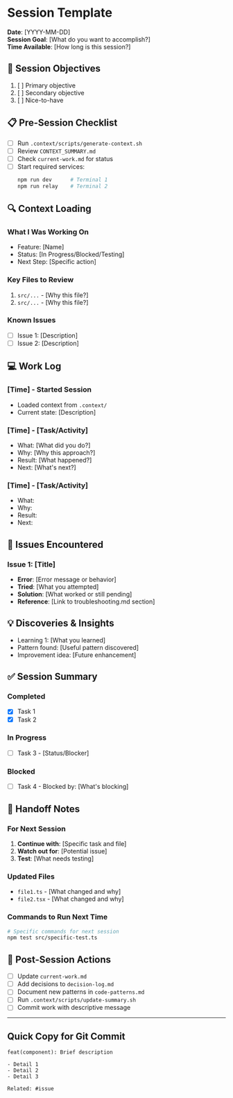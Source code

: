 # Session Template

**Date**: [YYYY-MM-DD]  
**Session Goal**: [What do you want to accomplish?]  
**Time Available**: [How long is this session?]

## 🎯 Session Objectives

1. [ ] Primary objective
2. [ ] Secondary objective
3. [ ] Nice-to-have

## 📋 Pre-Session Checklist

- [ ] Run `.context/scripts/generate-context.sh`
- [ ] Review `CONTEXT_SUMMARY.md`
- [ ] Check `current-work.md` for status
- [ ] Start required services:
  ```bash
  npm run dev      # Terminal 1
  npm run relay    # Terminal 2
  ```

## 🔍 Context Loading

### What I Was Working On
- Feature: [Name]
- Status: [In Progress/Blocked/Testing]
- Next Step: [Specific action]

### Key Files to Review
1. `src/...` - [Why this file?]
2. `src/...` - [Why this file?]

### Known Issues
- [ ] Issue 1: [Description]
- [ ] Issue 2: [Description]

## 💻 Work Log

### [Time] - Started Session
- Loaded context from `.context/`
- Current state: [Description]

### [Time] - [Task/Activity]
- What: [What did you do?]
- Why: [Why this approach?]
- Result: [What happened?]
- Next: [What's next?]

### [Time] - [Task/Activity]
- What: 
- Why: 
- Result: 
- Next: 

## 🐛 Issues Encountered

### Issue 1: [Title]
- **Error**: [Error message or behavior]
- **Tried**: [What you attempted]
- **Solution**: [What worked or still pending]
- **Reference**: [Link to troubleshooting.md section]

## 💡 Discoveries & Insights

- Learning 1: [What you learned]
- Pattern found: [Useful pattern discovered]
- Improvement idea: [Future enhancement]

## ✅ Session Summary

### Completed
- [x] Task 1
- [x] Task 2

### In Progress
- [ ] Task 3 - [Status/Blocker]

### Blocked
- [ ] Task 4 - Blocked by: [What's blocking]

## 📝 Handoff Notes

### For Next Session
1. **Continue with**: [Specific task and file]
2. **Watch out for**: [Potential issue]
3. **Test**: [What needs testing]

### Updated Files
- `file1.ts` - [What changed and why]
- `file2.tsx` - [What changed and why]

### Commands to Run Next Time
```bash
# Specific commands for next session
npm test src/specific-test.ts
```

## 🔄 Post-Session Actions

- [ ] Update `current-work.md`
- [ ] Add decisions to `decision-log.md`
- [ ] Document new patterns in `code-patterns.md`
- [ ] Run `.context/scripts/update-summary.sh`
- [ ] Commit work with descriptive message

---

## Quick Copy for Git Commit

```
feat(component): Brief description

- Detail 1
- Detail 2
- Detail 3

Related: #issue
``` 